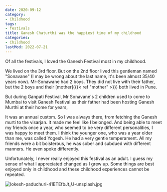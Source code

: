 ```yaml
---
date: 2020-09-12
category:
- Childhood
tags:
- festivals
title: Ganesh Chaturthi was the happiest time of my childhood
categories:
- Childhood
lastMod: 2022-07-21
---
```

Of all the festivals, I loved the Ganesh Festival most in my childhood.

We lived on the 3rd floor. But on the 2nd floor lived this gentleman named "Sonavane" (I may be wrong about the last name, it's been almost 35/40 years now). Mr-Sonawane had 2 boys. They did not live with their father, but the 2 boys and their [mother]({{< ref "mother" >}}) both lived in Pune.

But during Ganpati Festival, Mr Sonavane's 2 children used to come to Mumbai to visit Ganesh Festival as their father had been hosting Ganesh Murthi at their home for years,

It was an annual custom. So I was always there, from fetching the Ganesh murti to the visarjan. It made me feel like I belonged. And being able to meet my friends once a year, who seemed to be very different personalities, I was happy to meet them. I think the younger one, who was a year older than me, was called Yogesh. He had a very gentle temperament. All my friends were a bit boisterous, he was sober and subdued with different manners. He even spoke differently. 

Unfortunately, I never really enjoyed this festival as an adult. I guess my sense of what I appreciated changed as I grew up. Some things are best enjoyed only in childhood and these childhood experiences cannot be repeated.

![lokesh-paduchuri-41ETEfbJt_U-unsplash.jpg](https://manojnayak.mataroa.blog/images/27f1f5bd.jpeg)
